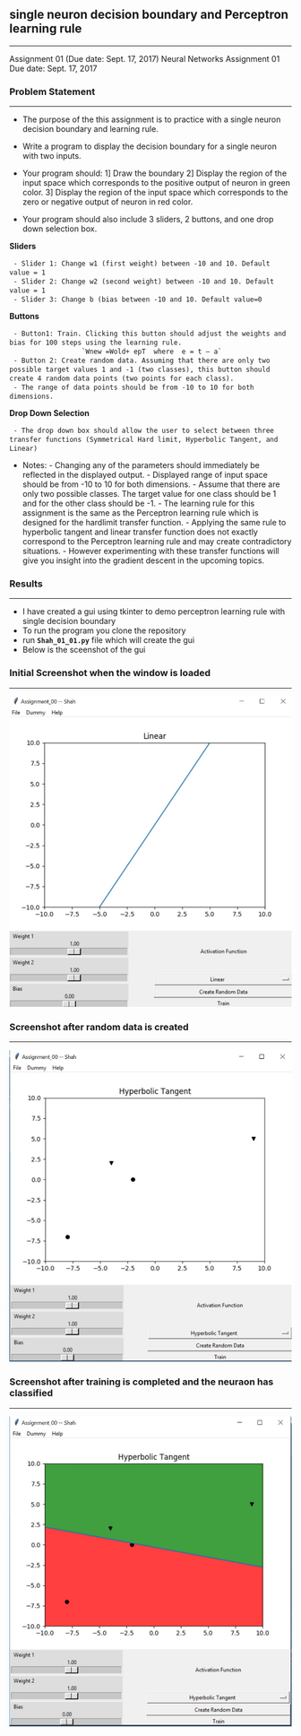 
## single neuron decision boundary and Perceptron learning rule
----

[image01]: ./screenshots/screenshot_1.JPG "screenshot"
[image02]: ./screenshots/screenshot_2.JPG "screenshot"
[image03]: ./screenshots/screenshot_3.JPG "screenshot"


Assignment 01 (Due date: Sept. 17, 2017)
Neural Networks
Assignment 01
Due date: Sept. 17, 2017
 
### Problem Statement
---
 - The purpose of the this assignment is to practice with a single neuron decision boundary and learning rule.
 
 - Write a program to display the decision boundary for a single neuron with two inputs.
 - Your program should:
       1] Draw the boundary
       2] Display the region of the input space which corresponds to the positive output of neuron in green color.
       3] Display the region of the input space which corresponds to the zero or negative output of neuron in red color.
 
  - Your program should also include 3 sliders, 2 buttons, and one drop down selection box.
 
   **Sliders**
   
     - Slider 1: Change w1 (first weight) between -10 and 10. Default value = 1
     - Slider 2: Change w2 (second weight) between -10 and 10. Default value = 1
     - Slider 3: Change b (bias between -10 and 10. Default value=0
 
   **Buttons**
   
     - Button1: Train. Clicking this button should adjust the weights and bias for 100 steps using the learning rule. 
                      `Wnew =Wold+ epT  where  e = t – a`
     - Button 2: Create random data. Assuming that there are only two possible target values 1 and -1 (two classes), this button should create 4 random data points (two points for each class). 
     - The range of data points should be from -10 to 10 for both dimensions.
 
   **Drop Down Selection**
   
     - The drop down box should allow the user to select between three transfer functions (Symmetrical Hard limit, Hyperbolic Tangent, and Linear)
 

  - Notes:
        - Changing any of the parameters should immediately be reflected in the displayed output.
        - Displayed range of input space should be from -10 to 10 for both dimensions.
        - Assume that there are only two possible classes. The target value for one class should be 1 and for the other class should be -1.
        - The learning rule for this assignment is the same as the Perceptron learning rule which is designed for the hardlimit transfer function. 
        - Applying the same rule to hyperbolic tangent and linear transfer function does not exactly correspond to the Perceptron learning rule and may create contradictory situations. 
        - However experimenting with these transfer functions will give you insight into the gradient descent in the upcoming topics.
 
### Results 
---
- I have created a gui using tkinter to demo perceptron learning rule with single decision boundary
- To run the program you clone the repository
- run **`Shah_01_01.py`** file which will create the gui
- Below is the sceenshot of the gui

### Initial Screenshot when the window is loaded 
---
![SCREEENSHOT][image01]

### Screenshot after random data is created
---
![SCREEENSHOT][image02]

### Screenshot after training is completed and the neuraon has classified 
---

![SCREEENSHOT][image03]
